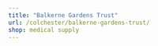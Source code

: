 ```yaml
---
title: "Balkerne Gardens Trust"
url: /colchester/balkerne-gardens-trust/
shop: medical supply
---
```


